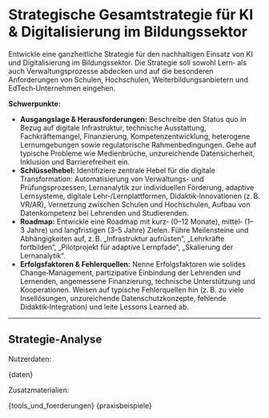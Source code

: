 <!-- gesamtstrategie.md -->
# Strategische Gesamtstrategie für KI & Digitalisierung im Bildungssektor

Entwickle eine ganzheitliche Strategie für den nachhaltigen Einsatz von KI und Digitalisierung im Bildungssektor.  Die Strategie soll sowohl Lern‑ als auch Verwaltungsprozesse abdecken und auf die besonderen Anforderungen von Schulen, Hochschulen, Weiterbildungsanbietern und EdTech‑Unternehmen eingehen.

**Schwerpunkte:**

* **Ausgangslage & Herausforderungen:** Beschreibe den Status quo in Bezug auf digitale Infrastruktur, technische Ausstattung, Fachkräftemangel, Finanzierung, Kompetenzentwicklung, heterogene Lernumgebungen sowie regulatorische Rahmenbedingungen.  Gehe auf typische Probleme wie Medienbrüche, unzureichende Datensicherheit, Inklusion und Barrierefreiheit ein.
* **Schlüsselhebel:** Identifiziere zentrale Hebel für die digitale Transformation: Automatisierung von Verwaltungs- und Prüfungsprozessen, Lernanalytik zur individuellen Förderung, adaptive Lernsysteme, digitale Lehr‑/Lernplattformen, Didaktik‑Innovationen (z. B. VR/AR), Vernetzung zwischen Schulen und Hochschulen, Aufbau von Datenkompetenz bei Lehrenden und Studierenden.
* **Roadmap:** Entwickle eine Roadmap mit kurz‑ (0–12 Monate), mittel‑ (1–3 Jahre) und langfristigen (3–5 Jahre) Zielen.  Führe Meilensteine und Abhängigkeiten auf, z. B. „Infrastruktur aufrüsten“, „Lehrkräfte fortbilden“, „Pilotprojekt für adaptive Lernpfade“, „Skalierung der Lernanalytik“.
* **Erfolgsfaktoren & Fehlerquellen:** Nenne Erfolgsfaktoren wie solides Change‑Management, partizipative Einbindung der Lehrenden und Lernenden, angemessene Finanzierung, technische Unterstützung und Kooperationen.  Weisen auf typische Fehlerquellen hin (z. B. zu viele Insellösungen, unzureichende Datenschutzkonzepte, fehlende Didaktik‑Integration) und leite Lessons Learned ab.

---

## Strategie‑Analyse

Nutzerdaten:

{daten}

Zusatzmaterialien:

{tools_und_foerderungen}
{praxisbeispiele}